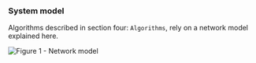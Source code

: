 ### System model

Algorithms described in section four: `Algorithms`, rely on a network model explained here.

![Figure 1 - Network model](https://picasaweb.google.com/109004393087257115997/6587278365897421905#6587278369876653090 "Figure 1 - Network model")
<!--stackedit_data:
eyJoaXN0b3J5IjpbLTEwNTg2MTkwNzMsNDcyMTA0OTkzLDExMT
U4NzM3MzMsLTExMDczNzg2MDAsNDcwODc2NjMsLTEyMzgwOTUz
OTYsOTYwMTA0Mzg4XX0=
-->